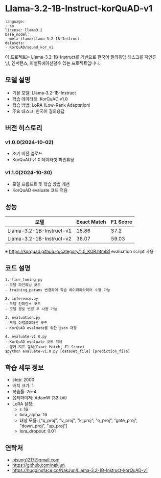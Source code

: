 # Llama-3.2-1B-Instruct-korQuAD-v1

```
language:
- ko
license: llama3.2
base_model:
- meta-llama/Llama-3.2-1B-Instruct
datasets:
- KorQuAD/squad_kor_v1
```

이 프로젝트는 Llama-3.2-1B-Instruct를 기반으로 한국어 질의응답 태스크를 파인튜닝, 인퍼런스, 이밸류에이션할수 있는 프로젝트입니다.

## 모델 설명
- 기본 모델: Llama-3.2-1B-Instruct
- 학습 데이터셋: KorQuAD v1.0
- 학습 방법: LoRA (Low-Rank Adaptation)
- 주요 태스크: 한국어 질의응답

## 버전 히스토리
### v1.0.0(2024-10-02)
- 초기 버전 업로드
- KorQuAD v1.0 데이터셋 파인튜닝

### v1.1.0(2024-10-30)
- 모델 프롬프트 및 학습 방법 개선
- KorQuAD evaluate 코드 적용

## 성능
| 모델 | Exact Match | F1 Score |
|------|-------------|----------|
| Llama-3.2-1B-Instruct-v1 | 18.86 | 37.2 |
| Llama-3.2-1B-Instruct-v2 | 36.07 | 59.03 |
※ https://korquad.github.io/category/1.0_KOR.html의 evaluation script 사용

## 코드 설명
```
1. fine_tuning.py
- 모델 파인튜닝 코드
- training_params 변경하여 학습 하이퍼파라미터 수정 가능

2. inference.py
- 모델 인퍼런스 코드
- 모델 경로 변경 후 사용 가능

3. evaluation.py
- 모델 이밸류에이션 코드
- KorQuAD evaluate를 위한 json 저장

4. evaluate-v1.0.py
- KorQuAD evaluate 코드 적용
- 평가 지표 출력(Exact Match, F1 Score)
$python evaluate-v1.0.py [dataset_file] [prediction_file]
```

## 학습 세부 정보
- step: 2000
- 배치 크기: 1
- 학습률: 2e-4
- 옵티마이저: AdamW (32-bit)
- LoRA 설정:
  - r: 16
  - lora_alpha: 16
  - 대상 모듈: ["q_proj", "v_proj", "k_proj", "o_proj", "gate_proj", "down_proj", "up_proj"]
  - lora_dropout: 0.01

## 연락처
- njsung1217@gmail.com
- https://github.com/nakjun
- https://huggingface.co/NakJun/Llama-3.2-1B-Instruct-korQuAD-v1